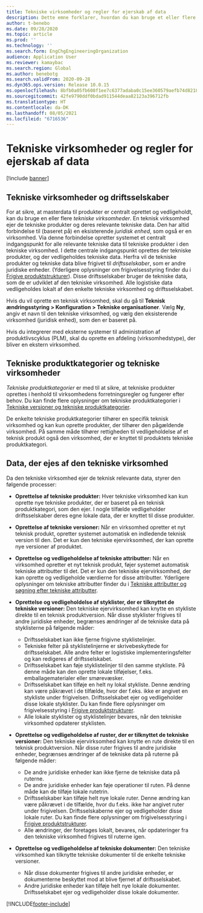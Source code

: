 ```yaml
---
title: Tekniske virksomheder og regler for ejerskab af data
description: Dette emne forklarer, hvordan du kan bruge et eller flere tekniske virksomheder til at sikre, at masterdata til produkter er centralt oprettet og vedligeholdt. En teknisk virksomhed repræsenterer det firma, der ejer tekniske produkter og de relevante tekniske data.
author: t-benebo
ms.date: 09/28/2020
ms.topic: article
ms.prod: ''
ms.technology: ''
ms.search.form: EngChgEngineeringOrganization
audience: Application User
ms.reviewer: kamaybac
ms.search.region: Global
ms.author: benebotg
ms.search.validFrom: 2020-09-28
ms.dyn365.ops.version: Release 10.0.15
ms.openlocfilehash: 8bfb0a05fb608f1ee7c6377adaba0c15ee360579aefb74d8218ea4b3dfed9003
ms.sourcegitcommit: 42fe9790ddf0bdad911544deaa82123a396712fb
ms.translationtype: HT
ms.contentlocale: da-DK
ms.lasthandoff: 08/05/2021
ms.locfileid: "6716536"
---
```

# <a name="engineering-companies-and-data-ownership-rules"></a>Tekniske virksomheder og regler for ejerskab af data

[!include [banner](../includes/banner.md)]

## <a name="engineering-companies-and-operational-companies"></a>Tekniske virksomheder og driftsselskaber

For at sikre, at masterdata til produkter er centralt oprettet og vedligeholdt, kan du bruge en eller flere *tekniske virksomheder*. En teknisk virksomhed ejer de tekniske produkter og deres relevante tekniske data. Den har altid forbindelse til (baseret på) en eksisterende *juridisk enhed*, som også er en virksomhed. Via denne forbindelse opretter systemet et centralt indgangspunkt for alle relevante tekniske data til tekniske produkter i den tekniske virksomhed. I dette centrale indgangspunkt oprettes der tekniske produkter, og der vedligeholdes tekniske data. Herfra vil de tekniske produkter og tekniske data blive frigivet til *driftsselskaber*, som er andre juridiske enheder. (Yderligere oplysninger om frigivelsesstyring finder du i [Frigive produktstrukturer](release-product-structure.md)). Disse driftsselskaber bruger de tekniske data, som de er udviklet af den tekniske virksomhed. Alle logistiske data vedligeholdes lokalt af den enkelte tekniske virksomhed og driftsselskabet.

Hvis du vil oprette en teknisk virksomhed, skal du gå til **Teknisk ændringsstyring \> Konfiguration \> Tekniske organisationer**. Vælg **Ny**, angiv et navn til den tekniske virksomhed, og vælg den eksisterende virksomhed (juridisk enhed), som den er baseret på.

Hvis du integrerer med eksterne systemer til administration af produktlivscyklus (PLM), skal du oprette en afdeling (virksomhedstype), der bliver en ekstern virksomhed.

## <a name="engineering-product-categories-and-engineering-companies"></a>Tekniske produktkategorier og tekniske virksomheder

*Tekniske produktkategorier* er med til at sikre, at tekniske produkter oprettes i henhold til virksomhedens forretningsregler og fungerer efter behov. Du kan finde flere oplysninger om tekniske produktkategorier i [Tekniske versioner og tekniske produktkategorier](engineering-versions-product-category.md).

De enkelte tekniske produktkategorier tilhører en specifik teknisk virksomhed og kan kun oprette produkter, der tilhører den pågældende virksomhed. På samme måde tilhører rettigheden til vedligeholdelse af et teknisk produkt også den virksomhed, der er knyttet til produktets tekniske produktkategori.

## <a name="data-that-is-owned-by-the-engineering-company"></a>Data, der ejes af den tekniske virksomhed

Da den tekniske virksomhed ejer de teknisk relevante data, styrer den følgende processer:

- **Oprettelse af tekniske produkter:** Hver tekniske virksomhed kan kun oprette nye tekniske produkter, der er baseret på en teknisk produktkategori, som den ejer. I nogle tilfælde vedligeholder driftsselskaber deres egne lokale data, der er knyttet til disse produkter.
- **Oprettelse af tekniske versioner:** Når en virksomhed opretter et nyt teknisk produkt, opretter systemet automatisk en indledende teknisk version til den. Det er kun den tekniske ejervirksomhed, der kan oprette nye versioner af produktet.
- **Oprettelse og vedligeholdelse af tekniske attributter:** Når en virksomhed opretter et nyt teknisk produkt, føjer systemet automatisk tekniske attributter til det. Det er kun den tekniske ejervirksomhed, der kan oprette og vedligeholde værdierne for disse attributter. Yderligere oplysninger om tekniske attributter finder du i [Tekniske attributter og søgning efter tekniske attributter](engineering-attributes-and-search.md).
- **Oprettelse og vedligeholdelse af styklister, der er tilknyttet de tekniske versioner:** Den tekniske ejervirksomhed kan knytte en stykliste direkte til en teknisk produktversion. Når disse styklister frigives til andre juridiske enheder, begrænses ændringer af de tekniske data på styklisterne på følgende måder:

    - Driftsselskabet kan ikke fjerne frigivne styklistelinjer.
    - Tekniske felter på styklistelinjerne er skrivebeskyttede for driftsselskabet. Alle andre felter er logistiske implementeringsfelter og kan redigeres af driftsselskabet.
    - Driftsselskabet kan føje styklistelinjer til den samme stykliste. På denne måde kan den oprette lokale tilføjelser, f.eks. emballagematerialer eller smørevæsker.
    - Driftsselskabet kan tilføje en helt ny lokal stykliste. Denne ændring kan være påkrævet i de tilfælde, hvor der f.eks. ikke er angivet en stykliste under frigivelsen. Driftsselskabet ejer og vedligeholder disse lokale styklister. Du kan finde flere oplysninger om frigivelsesstyring i [Frigive produktstrukturer](release-product-structure.md).
    - Alle lokale styklister og styklistelinjer bevares, når den tekniske virksomhed opdaterer styklisten.

- **Oprettelse og vedligeholdelse af ruster, der er tilknyttet de tekniske versioner:** Den tekniske ejervirksomhed kan knytte en rute direkte til en teknisk produktversion. Når disse ruter frigives til andre juridiske enheder, begrænses ændringer af de tekniske data på ruterne på følgende måder:

    - De andre juridiske enheder kan ikke fjerne de tekniske data på ruterne.
    - De andre juridiske enheder kan føje operationer til ruten. På denne måde kan de tilføje lokale rutetrin.
    - Driftsselskaber kan tilføje helt nye lokale ruter. Denne ændring kan være påkrævet i de tilfælde, hvor du f.eks. ikke har angivet ruter under frigivelsen. Driftsselskaberne ejer og vedligeholder disse lokale ruter. Du kan finde flere oplysninger om frigivelsesstyring i [Frigive produktstrukturer](release-product-structure.md).
    - Alle ændringer, der foretages lokalt, bevares, når opdateringer fra den tekniske virksomhed frigives til ruterne igen.

- **Oprettelse og vedligeholdelse af tekniske dokumenter:** Den tekniske virksomhed kan tilknytte tekniske dokumenter til de enkelte tekniske versioner.

    - Når disse dokumenter frigives til andre juridiske enheder, er dokumenterne beskyttet mod at blive fjernet af driftsselskabet.
    - Andre juridiske enheder kan tilføje helt nye lokale dokumenter. Driftsselskabet ejer og vedligeholder disse lokale dokumenter.


[!INCLUDE[footer-include](../../includes/footer-banner.md)]
